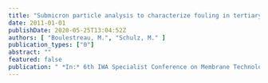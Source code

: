 ```yaml
---
title: "Submicron particle analysis to characterize fouling in tertiary membrane filtration"
date: 2011-01-01
publishDate: 2020-05-25T13:04:52Z
authors: [ "Boulestreau, M.", "Schulz, M." ]
publication_types: ["0"]
abstract: ""
featured: false
publication: " *In:* 6th IWA Specialist Conference on Membrane Technology for Water and Wastewater Treatment. Aachen. 04.-07.10. 2011"
---
```


